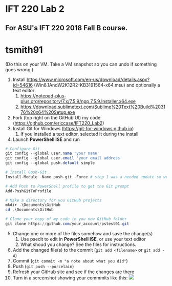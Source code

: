 # IFT 220 Lab 2
## For ASU's IFT 220 2018 Fall B course.

# tsmith91

(Do this on your VM.  Take a VM snapshot so you can undo if something goes wrong.)

1.	Install https://www.microsoft.com/en-us/download/details.aspx?id=54616 (Win8.1AndW2K12R2-KB3191564-x64.msu) and optionally a text editor: 
    1.	https://notepad-plus-plus.org/repository/7.x/7.5.9/npp.7.5.9.Installer.x64.exe
    1.	https://download.sublimetext.com/Sublime%20Text%20Build%203176%20x64%20Setup.exe
2.	Fork (top right on the GitHub UI) my code (https://github.com/ericcase/IFT220_Lab2)
3.	Install Git for Windows (https://git-for-windows.github.io)
    1.	If you installed a text editor, selected it during the install
4.	Launch **PowerShell ISE** and run
```powershell
# Configure Git
git config --global user.name 'your name'
git config --global user.email 'your email address'
git config --global push.default simple

# Install Gosh-Git
Install-Module -Name posh-git -Force # step 1 was a needed update so we could had the Install-Module cmdlet

# Add Posh to PowerShell profile to get the Git prompt
Add-PoshGitToProfile

# Make a directory for you GitHub projects
mkdir .\Documents\GitHub
cd .\Documents\GitHub

# Clone your copy of my code in you new GitHub folder
git clone https://github.com/your_account/pstest01.git
```
5.	Change one or more of the files somehow and save the change(s)
    1.	Use psedit <file name> to edit in **PowerShell ISE**, or use your text editor
    2.  What shoud you change?  See the files for instructions.
6.	Add the changed file(s) to the commit (`git add <filename>` or `git add -A`)
7.	Commit (`git commit -m "a note about what you did"`)
8.	Push (`git push --porcelain`)
9.	Refresh your GitHub site and see if the changes are there
10. Turn in a screenshot showing your commmits like this:
![](https://github.com/ericcase/IFT220_Lab2/blob/master/Lab2_Submit_Example.PNG)
